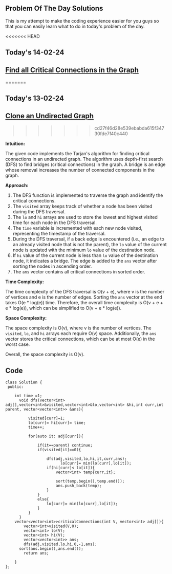 ## Problem Of The Day Solutions

This is my attempt to make the coding experience easier for you guys so that you can easily learn what to do in today's problem of the day.

<<<<<<< HEAD
## Today's 14-02-24 
## [Find all Critical Connections in the Graph](https://www.geeksforgeeks.org/problems/critical-connections/1)

=======
## Today's 13-02-24 
## [Clone an Undirected Graph](https://www.geeksforgeeks.org/problems/clone-graph/1)
>>>>>>> cd27f46d28e539ebabda615f34730fde7f40c440

**Intuition:**

The given code implements the Tarjan's algorithm for finding critical connections in an undirected graph. The algorithm uses depth-first search (DFS) to find bridges (critical connections) in the graph. A bridge is an edge whose removal increases the number of connected components in the graph.

**Approach:**

1. The DFS function is implemented to traverse the graph and identify the critical connections.
2. The `visited` array keeps track of whether a node has been visited during the DFS traversal.
3. The `lo` and `hi` arrays are used to store the lowest and highest visited time for each node in the DFS traversal.
4. The `time` variable is incremented with each new node visited, representing the timestamp of the traversal.
5. During the DFS traversal, if a back edge is encountered (i.e., an edge to an already visited node that is not the parent), the `lo` value of the current node is updated with the minimum `lo` value of the destination node.
6. If `hi` value of the current node is less than `lo` value of the destination node, it indicates a bridge. The edge is added to the `ans` vector after sorting the nodes in ascending order.
7. The `ans` vector contains all critical connections in sorted order.

**Time Complexity:**

The time complexity of the DFS traversal is O(v + e), where v is the number of vertices and e is the number of edges. Sorting the `ans` vector at the end takes O(e * log(e)) time. Therefore, the overall time complexity is O(v + e + e * log(e)), which can be simplified to O(v + e * log(e)).

**Space Complexity:**

The space complexity is O(v), where v is the number of vertices. The `visited`, `lo`, and `hi` arrays each require O(v) space. Additionally, the `ans` vector stores the critical connections, which can be at most O(e) in the worst case.

Overall, the space complexity is O(v).


## Code 

```
class Solution {
 public:
 
    int time =1;
      void dfs(vector<int> adj[],vector<int>&visited,vector<int>&lo,vector<int> &hi,int curr,int parent, vector<vector<int>> &ans){
          
          visited[curr]=1;
          lo[curr]= hi[curr]= time;
          time++;
          
          for(auto it: adj[curr]){
              
              if(it==parent) continue;
              if(visited[it]==0){
                  
                  dfs(adj,visited,lo,hi,it,curr,ans);
                        lo[curr]= min(lo[curr],lo[it]);
                  if(hi[curr]< lo[it]){
                      vector<int> temp{curr,it};
                      
                      sort(temp.begin(),temp.end());
                      ans.push_back(temp);
                  }
              }
              else{
                  lo[curr]= min(lo[curr],lo[it]);
              }
          }
      }
	vector<vector<int>>criticalConnections(int V, vector<int> adj[]){
	    vector<int>visited(V,0);
	    vector<int> lo(V);
	    vector<int> hi(V);
	    vector<vector<int>> ans;
	    dfs(adj,visited,lo,hi,0,-1,ans);
	  sort(ans.begin(),ans.end());
	    return ans;
	    
	}
};
    
```
